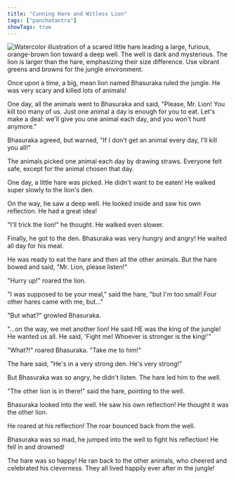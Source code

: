 ```yaml
---
title: "Cunning Hare and Witless Lion"
tags: ["panchatantra"]
showTags: true
---
```


![Watercolor illustration of a scared little hare leading a large, furious, orange-brown lion toward a deep well. The well is dark and mysterious. The lion is larger than the hare, emphasizing their size difference. Use vibrant greens and browns for the jungle environment.](/images/image_panchatantra-cunning-hare-and-witless-lion1.png)


Once upon a time, a big, mean lion named Bhasuraka ruled the jungle. He was very scary and killed lots of animals!  

One day, all the animals went to Bhasuraka and said, "Please, Mr. Lion! You kill too many of us.  Just one animal a day is enough for you to eat. Let's make a deal: we'll give you one animal each day, and you won't hunt anymore." 

Bhasuraka agreed, but warned, "If I don't get an animal every day, I'll kill you all!" 

The animals picked one animal each day by drawing straws.  Everyone felt safe, except for the animal chosen that day. 

One day, a little hare was picked.  He didn't want to be eaten! He walked super slowly to the lion's den. 

On the way, he saw a deep well.  He looked inside and saw his own reflection.  He had a great idea!  

"I'll trick the lion!" he thought.  He walked even slower. 

Finally, he got to the den.  Bhasuraka was very hungry and angry! He waited all day for his meal. 

He was ready to eat the hare and then all the other animals.  But the hare bowed and said, "Mr. Lion, please listen!" 

"Hurry up!" roared the lion.  

"I was supposed to be your meal," said the hare, "but I'm too small!  Four other hares came with me, but..." 

"But what?" growled Bhasuraka. 

"...on the way, we met another lion! He said HE was the king of the jungle! He wanted us all. He said, 'Fight me! Whoever is stronger is the king!'"

"What?!" roared Bhasuraka.  "Take me to him!" 

The hare said, "He's in a very strong den.  He's very strong!" 

But Bhasuraka was so angry, he didn't listen.  The hare led him to the well.

"The other lion is in there!" said the hare, pointing to the well. 

Bhasuraka looked into the well.  He saw his own reflection! He thought it was the other lion.  

He roared at his reflection!  The roar bounced back from the well.  

Bhasuraka was so mad, he jumped into the well to fight his reflection!  He fell in and drowned!

The hare was so happy!  He ran back to the other animals, who cheered and celebrated his cleverness.  They all lived happily ever after in the jungle!
